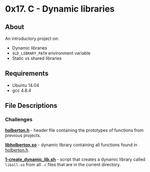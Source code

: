 # 0x17. C - Dynamic libraries
## About
An introductory project on:
- Dynamic libraries
- `$LD_LIBRARY_PATH` environment variable
- Static vs shared libraries
## Requirements
- Ubuntu 14.04
- gcc 4.8.4
## File Descriptions
### Challenges
**[holberton.h](holberton.h)** - header file containing the prototypes of functions from previous projects.

**[libholberton.so](libholberton.so)** - dynamic library containing all functions found in [holberton.h](holberton.h).

**[1-create_dynamic_lib.sh](1-create_dynamic_lib.sh)** - script that creates a dynamic library called `liball.so` from all `.c` files that are in the current directory.
